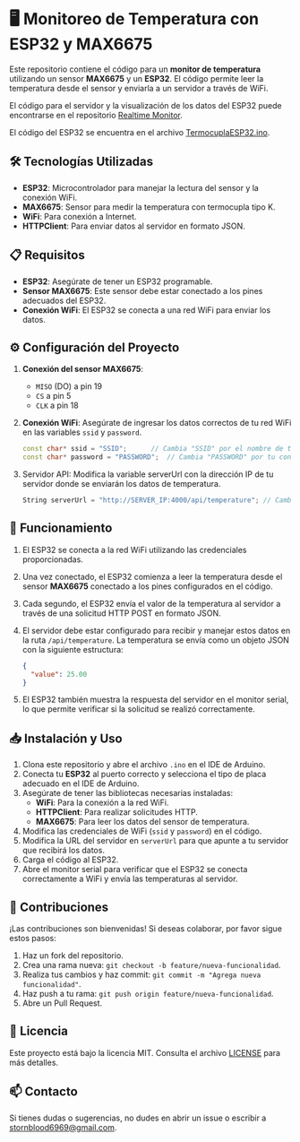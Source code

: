 # 🖥️ Monitoreo de Temperatura con ESP32 y MAX6675

Este repositorio contiene el código para un **monitor de temperatura** utilizando un sensor **MAX6675** y un **ESP32**. El código permite leer la temperatura desde el sensor y enviarla a un servidor a través de WiFi.

El código para el servidor y la visualización de los datos del ESP32 puede encontrarse en el repositorio [Realtime Monitor](https://github.com/ESCALOS/realtime-monitor).

El código del ESP32 se encuentra en el archivo [TermocuplaESP32.ino](https://github.com/ESCALOS/ESP32-MAX6675).

## 🛠️ Tecnologías Utilizadas

- **ESP32**: Microcontrolador para manejar la lectura del sensor y la conexión WiFi.
- **MAX6675**: Sensor para medir la temperatura con termocupla tipo K.
- **WiFi**: Para conexión a Internet.
- **HTTPClient**: Para enviar datos al servidor en formato JSON.

## 📋 Requisitos

- **ESP32**: Asegúrate de tener un ESP32 programable.
- **Sensor MAX6675**: Este sensor debe estar conectado a los pines adecuados del ESP32.
- **Conexión WiFi**: El ESP32 se conecta a una red WiFi para enviar los datos.

## ⚙️ Configuración del Proyecto

1. **Conexión del sensor MAX6675**: 
   - `MISO` (DO) a pin 19
   - `CS` a pin 5
   - `CLK` a pin 18

2. **Conexión WiFi**:
   Asegúrate de ingresar los datos correctos de tu red WiFi en las variables `ssid` y `password`.

   ```cpp
   const char* ssid = "SSID";      // Cambia "SSID" por el nombre de tu red WiFi
   const char* password = "PASSWORD";  // Cambia "PASSWORD" por tu contraseña
   ```
3. Servidor API: Modifica la variable serverUrl con la dirección IP de tu servidor donde se enviarán los datos de temperatura.
   ```cpp
   String serverUrl = "http://SERVER_IP:4000/api/temperature"; // Cambia SERVER_IP por la IP de tu servidor
   ```

## 🧩 Funcionamiento

1. El ESP32 se conecta a la red WiFi utilizando las credenciales proporcionadas.
2. Una vez conectado, el ESP32 comienza a leer la temperatura desde el sensor **MAX6675** conectado a los pines configurados en el código.
3. Cada segundo, el ESP32 envía el valor de la temperatura al servidor a través de una solicitud HTTP POST en formato JSON.
4. El servidor debe estar configurado para recibir y manejar estos datos en la ruta `/api/temperature`. La temperatura se envía como un objeto JSON con la siguiente estructura:

    ```json
    {
      "value": 25.00
    }
    ```

5. El ESP32 también muestra la respuesta del servidor en el monitor serial, lo que permite verificar si la solicitud se realizó correctamente.

## 📥 Instalación y Uso

1. Clona este repositorio y abre el archivo `.ino` en el IDE de Arduino.
2. Conecta tu **ESP32** al puerto correcto y selecciona el tipo de placa adecuado en el IDE de Arduino.
3. Asegúrate de tener las bibliotecas necesarias instaladas:
   - **WiFi**: Para la conexión a la red WiFi.
   - **HTTPClient**: Para realizar solicitudes HTTP.
   - **MAX6675**: Para leer los datos del sensor de temperatura.
4. Modifica las credenciales de WiFi (`ssid` y `password`) en el código.
5. Modifica la URL del servidor en `serverUrl` para que apunte a tu servidor que recibirá los datos.
6. Carga el código al ESP32.
7. Abre el monitor serial para verificar que el ESP32 se conecta correctamente a WiFi y envía las temperaturas al servidor.

## 🤝 Contribuciones

¡Las contribuciones son bienvenidas! Si deseas colaborar, por favor sigue estos pasos:

1. Haz un fork del repositorio.
2. Crea una rama nueva: `git checkout -b feature/nueva-funcionalidad`.
3. Realiza tus cambios y haz commit: `git commit -m "Agrega nueva funcionalidad"`.
4. Haz push a tu rama: `git push origin feature/nueva-funcionalidad`.
5. Abre un Pull Request.

## 📄 Licencia

Este proyecto está bajo la licencia MIT. Consulta el archivo [LICENSE](LICENSE) para más detalles.

## 📫 Contacto

Si tienes dudas o sugerencias, no dudes en abrir un issue o escribir a stornblood6969@gmail.com.
